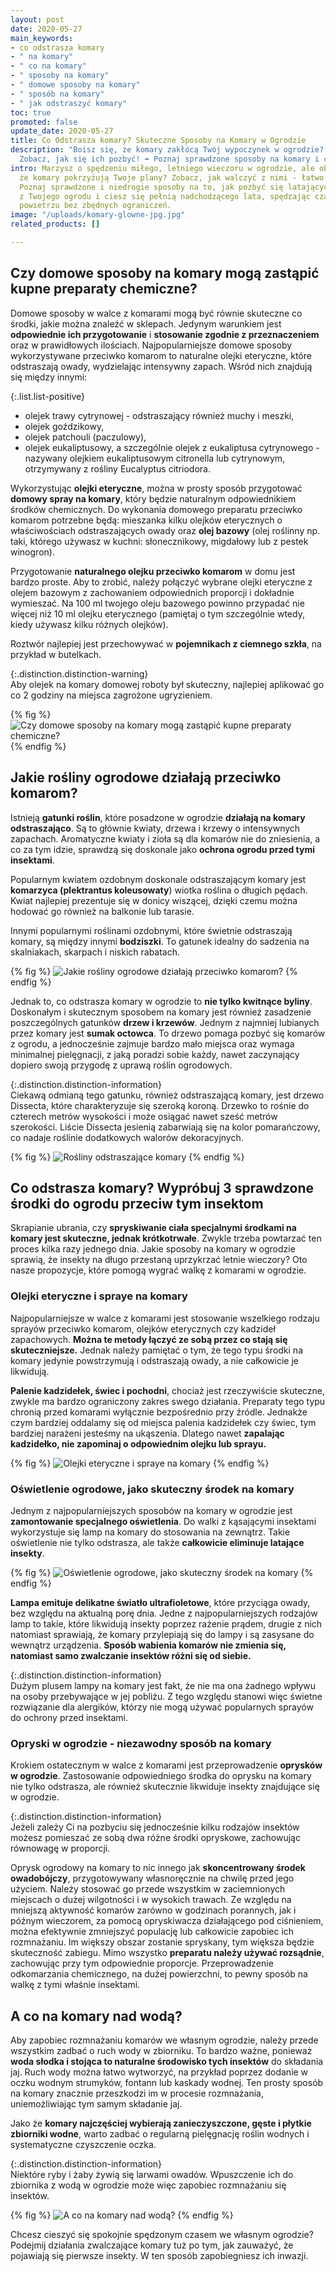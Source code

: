 ```yaml
---
layout: post
date: 2020-05-27
main_keywords:
- co odstrasza komary
- " na komary"
- " co na komary"
- " sposoby na komary"
- " domowe sposoby na komary"
- " sposób na komary"
- " jak odstraszyć komary"
toc: true
promoted: false
update_date: 2020-05-27
title: Co Odstrasza komary? Skuteczne Sposoby na Komary w Ogrodzie
description: "Boisz się, że komary zakłócą Twój wypoczynek w ogrodzie? \U0001F99F
  Zobacz, jak się ich pozbyć! ➡️ Poznaj sprawdzone sposoby na komary i ciesz się latem."
intro: Marzysz o spędzeniu miłego, letniego wieczoru w ogrodzie, ale obawiasz się,
  że komary pokrzyżują Twoje plany? Zobacz, jak walczyć z nimi - łatwo i skutecznie.
  Poznaj sprawdzone i niedrogie sposoby na to, jak pozbyć się latających insektów
  z Twojego ogrodu i ciesz się pełnią nadchodzącego lata, spędzając czas na świeżym
  powietrzu bez zbędnych ograniczeń.
image: "/uploads/komary-glowne-jpg.jpg"
related_products: []

---
```

## Czy domowe sposoby na komary mogą zastąpić kupne preparaty chemiczne?

Domowe sposoby w walce z komarami mogą być równie skuteczne co środki, jakie można znaleźć w sklepach. Jedynym warunkiem jest **odpowiednie ich przygotowanie** i **stosowanie zgodnie z przeznaczeniem** oraz w prawidłowych ilościach. Najpopularniejsze domowe sposoby wykorzystywane przeciwko komarom to naturalne olejki eteryczne, które odstraszają owady, wydzielając intensywny zapach. Wśród nich znajdują się między innymi:

{:.list.list-positive}

* olejek trawy cytrynowej - odstraszający również muchy i meszki,
* olejek goździkowy,
* olejek patchouli (paczulowy),
* olejek eukaliptusowy, a szczególnie olejek z eukaliptusa cytrynowego - nazywany olejkiem eukaliptusowym citronella lub cytrynowym, otrzymywany z rośliny Eucalyptus citriodora.

Wykorzystując **olejki eteryczne**, można w prosty sposób przygotować **domowy spray na komary**, który będzie naturalnym odpowiednikiem środków chemicznych. Do wykonania domowego preparatu przeciwko komarom potrzebne będą: mieszanka kilku olejków eterycznych o właściwościach odstraszających owady oraz **olej bazowy** (olej roślinny np. taki, którego używasz w kuchni: słonecznikowy, migdałowy lub z pestek winogron).

Przygotowanie **naturalnego olejku przeciwko komarom** w domu jest bardzo proste. Aby to zrobić, należy połączyć wybrane olejki eteryczne z olejem bazowym z zachowaniem odpowiednich proporcji i dokładnie wymieszać. Na 100 ml twojego oleju bazowego powinno przypadać nie więcej niż 10 ml olejku eterycznego (pamiętaj o tym szczególnie wtedy, kiedy używasz kilku różnych olejków).

Roztwór najlepiej jest przechowywać w **pojemnikach z ciemnego szkła**, na przykład w butelkach.

{:.distinction.distinction-warning}  
Aby olejek na komary domowej roboty był skuteczny, najlepiej aplikować go co 2 godziny na miejsca zagrożone ugryzieniem.

{% fig %}
![Czy domowe sposoby na komary mogą zastąpić kupne preparaty chemiczne?](/uploads/domowe-sposoby-na-komary.jpg "Czy domowe sposoby na komary mogą zastąpić kupne preparaty chemiczne?")
{% endfig %}

## Jakie rośliny ogrodowe działają przeciwko komarom?

Istnieją **gatunki roślin**, które posadzone w ogrodzie **działają na komary odstraszająco**. Są to głównie kwiaty, drzewa i krzewy o intensywnych zapachach. Aromatyczne kwiaty i zioła są dla komarów nie do zniesienia, a co za tym idzie, sprawdzą się doskonale jako **ochrona ogrodu przed tymi insektami**.

Popularnym kwiatem ozdobnym doskonale odstraszającym komary jest **komarzyca (plektrantus koleusowaty**) wiotka roślina o długich pędach. Kwiat najlepiej prezentuje się w donicy wiszącej, dzięki czemu można hodować go również na balkonie lub tarasie.

Innymi popularnymi roślinami ozdobnymi, które świetnie odstraszają komary, są między innymi **bodziszki**. To gatunek idealny do sadzenia na skalniakach, skarpach i niskich rabatach.

{% fig %}
![Jakie rośliny ogrodowe działają przeciwko komarom?](/uploads/rosliny-odstraszajace-komary.jpg "Jakie rośliny ogrodowe działają przeciwko komarom?")
{% endfig %}

Jednak to, co odstrasza komary w ogrodzie to **nie tylko kwitnące byliny**. Doskonałym i skutecznym sposobem na komary jest również zasadzenie poszczególnych gatunków **drzew i krzewów**. Jednym z najmniej lubianych przez komary jest **sumak octowca**. To drzewo pomaga pozbyć się komarów z ogrodu, a jednocześnie zajmuje bardzo mało miejsca oraz wymaga minimalnej pielęgnacji, z jaką poradzi sobie każdy, nawet zaczynający dopiero swoją przygodę z uprawą roślin ogrodowych.

{:.distinction.distinction-information}  
Ciekawą odmianą tego gatunku, również odstraszającą komary, jest drzewo Dissecta, które charakteryzuje się szeroką koroną. Drzewko to rośnie do czterech metrów wysokości i może osiągać nawet sześć metrów szerokości. Liście Dissecta jesienią zabarwiają się na kolor pomarańczowy, co nadaje roślinie dodatkowych walorów dekoracyjnych.

{% fig %}
![Rośliny odstraszające komary](/uploads/dissecta-przeciwko-komarom.jpg "Rośliny odstraszające komary")
{% endfig %}

## Co odstrasza komary? Wypróbuj 3 sprawdzone środki do ogrodu przeciw tym insektom

Skrapianie ubrania, czy **spryskiwanie ciała specjalnymi środkami na komary jest skuteczne, jednak krótkotrwałe**. Zwykle trzeba powtarzać ten proces kilka razy jednego dnia. Jakie sposoby na komary w ogrodzie sprawią, że insekty na długo przestaną uprzykrzać letnie wieczory? Oto nasze propozycje, które pomogą wygrać walkę z komarami w ogrodzie.

### Olejki eteryczne i spraye na komary

Najpopularniejsze w walce z komarami jest stosowanie wszelkiego rodzaju sprayów przeciwko komarom, olejków eterycznych czy kadzideł zapachowych.  **Można te metody łączyć ze sobą przez co stają się skuteczniejsze.** Jednak należy pamiętać o tym, że tego typu środki na komary jedynie powstrzymują i odstraszają owady, a nie całkowicie je likwidują.

**Palenie kadzidełek, świec i pochodni**, chociaż jest rzeczywiście skuteczne, zwykle ma bardzo ograniczony zakres swego działania. Preparaty tego typu chronią przed komarami wyłącznie bezpośrednio przy źródle. Jednakże czym bardziej oddalamy się od miejsca palenia kadzidełek czy świec, tym bardziej narażeni jesteśmy na ukąszenia. Dlatego nawet **zapalając kadzidełko, nie zapominaj o odpowiednim olejku lub sprayu.**

{% fig %}
![Olejki eteryczne i spraye na komary](/uploads/kadzidlo-na-komary.jpg "Olejki eteryczne i spraye na komary")
{% endfig %}

### Oświetlenie ogrodowe, jako skuteczny środek na komary

Jednym z najpopularniejszych sposobów na komary w ogrodzie jest **zamontowanie specjalnego oświetlenia**. Do walki z kąsającymi insektami wykorzystuje się lamp na komary do stosowania na zewnątrz. Takie oświetlenie nie tylko odstrasza, ale także **całkowicie eliminuje latające insekty**.

{% fig %}
![Oświetlenie ogrodowe, jako skuteczny środek na komary](/uploads/skuteczne-sposoby-na-komary.jpg "Oświetlenie ogrodowe, jako skuteczny środek na komary")
{% endfig %}

**Lampa emituje delikatne światło ultrafioletowe**, które przyciąga owady, bez względu na aktualną porę dnia. Jedne z najpopularniejszych rodzajów lamp to takie, które likwidują insekty poprzez rażenie prądem, drugie z nich natomiast sprawiają, że komary przylepiają się do lampy i są zasysane do wewnątrz urządzenia. **Sposób wabienia komarów nie zmienia się, natomiast samo zwalczanie insektów różni się od siebie.**

{:.distinction.distinction-information}  
Dużym plusem lampy na komary jest fakt, że nie ma ona żadnego wpływu na osoby przebywające w jej pobliżu. Z tego względu stanowi więc świetne rozwiązanie dla alergików, którzy nie mogą używać popularnych sprayów do ochrony przed insektami.

### Opryski w ogrodzie - niezawodny sposób na komary

Krokiem ostatecznym w walce z komarami jest przeprowadzenie **oprysków w ogrodzie**. Zastosowanie odpowiedniego środka do oprysku na komary nie tylko odstrasza, ale również skutecznie likwiduje insekty znajdujące się w ogrodzie.

{:.distinction.distinction-information}  
Jeżeli zależy Ci na pozbyciu się jednocześnie kilku rodzajów insektów możesz pomieszać ze sobą dwa różne środki opryskowe, zachowując równowagę w proporcji.

Oprysk ogrodowy na komary to nic innego jak **skoncentrowany środek owadobójczy**, przygotowywany własnoręcznie na chwilę przed jego użyciem. Należy stosować go przede wszystkim w zaciemnionych miejscach o dużej wilgotności i w wysokich trawach. Ze względu na mniejszą aktywność komarów zarówno w godzinach porannych, jak i późnym wieczorem, za pomocą opryskiwacza działającego pod ciśnieniem, można efektywnie zmniejszyć populację lub całkowicie zapobiec ich rozmnażaniu. Im większy obszar zostanie spryskany, tym większa będzie skuteczność zabiegu. Mimo wszystko **preparatu należy używać rozsądnie**, zachowując przy tym odpowiednie proporcje. Przeprowadzenie odkomarzania chemicznego, na dużej powierzchni, to pewny sposób na walkę z tymi  właśnie insektami.

## A co na komary nad wodą?

Aby zapobiec rozmnażaniu komarów we własnym ogrodzie, należy przede wszystkim zadbać o ruch wody w zbiorniku. To bardzo ważne, ponieważ **woda słodka i stojąca to naturalne środowisko tych insektów** do składania jaj. Ruch wody można łatwo wytworzyć, na przykład poprzez dodanie w oczku wodnym strumyków, fontann lub kaskady wodnej. Ten prosty sposób na komary znacznie przeszkodzi im w procesie rozmnażania, uniemożliwiając tym samym składanie jaj.

Jako że **komary najczęściej wybierają zanieczyszczone, gęste i płytkie zbiorniki wodne**, warto zadbać o regularną pielęgnację roślin wodnych i systematyczne czyszczenie oczka.

{:.distinction.distinction-information}  
Niektóre ryby i żaby żywią się larwami owadów. Wpuszczenie ich do zbiornika z wodą w ogrodzie może więc zapobiec rozmnażaniu się insektów.

{% fig %}
![A co na komary nad wodą?](/uploads/a-co-na-komary-nad-woda.jpg "A co na komary nad wodą?")
{% endfig %}

Chcesz cieszyć się spokojnie spędzonym czasem we własnym ogrodzie? Podejmij działania zwalczające komary tuż po tym, jak zauważyć, że pojawiają się pierwsze insekty. W ten sposób zapobiegniesz ich inwazji.